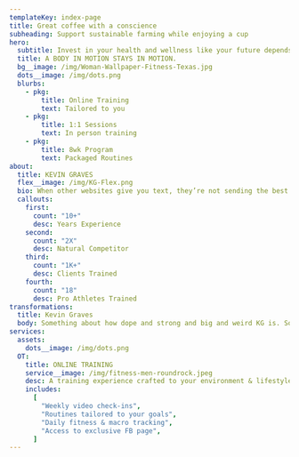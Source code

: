 ```yaml
---
templateKey: index-page
title: Great coffee with a conscience
subheading: Support sustainable farming while enjoying a cup
hero:
  subtitle: Invest in your health and wellness like your future depends on it
  title: A BODY IN MOTION STAYS IN MOTION.
  bg__image: /img/Woman-Wallpaper-Fitness-Texas.jpg
  dots__image: /img/dots.png
  blurbs:
    - pkg:
        title: Online Training
        text: Tailored to you
    - pkg:
        title: 1:1 Sessions
        text: In person training
    - pkg:
        title: 8wk Program
        text: Packaged Routines
about:
  title: KEVIN GRAVES
  flex__image: /img/KG-Flex.png
  bio: When other websites give you text, they’re not sending the best. They’re not sending you, they’re sending words that have lots of problems and they’re bringing those problems with us. They’re bringing mistakes. They’re bringing misspellings. They’re typists… And some, I assume, are good words. We have so many things that we have to do better... and certainly ipsum is one of them.
  callouts:
    first:
      count: "10+"
      desc: Years Experience
    second:
      count: "2X"
      desc: Natural Competitor
    third:
      count: "1K+"
      desc: Clients Trained
    fourth:
      count: "18"
      desc: Pro Athletes Trained
transformations:
  title: Kevin Graves
  body: Something about how dope and strong and big and weird KG is. Something about how dope and strong and big and weird KG is. Something about how dope and strong and big and weird KG is.
services:
  assets:
    dots__image: /img/dots.png
  OT:
    title: ONLINE TRAINING
    service__image: /img/fitness-men-roundrock.jpeg
    desc: A training experience crafted to your environment & lifestyle
    includes:
      [
        "Weekly video check-ins",
        "Routines tailored to your goals",
        "Daily fitness & macro tracking",
        "Access to exclusive FB page",
      ]
---
```

